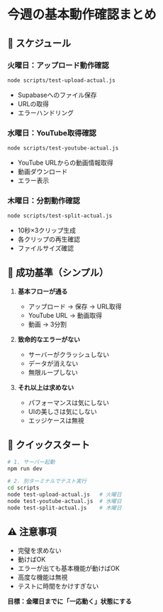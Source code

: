 # 今週の基本動作確認まとめ

## 📅 スケジュール

### 火曜日：アップロード動作確認
```bash
node scripts/test-upload-actual.js
```
- Supabaseへのファイル保存
- URLの取得
- エラーハンドリング

### 水曜日：YouTube取得確認
```bash
node scripts/test-youtube-actual.js
```
- YouTube URLからの動画情報取得
- 動画ダウンロード
- エラー表示

### 木曜日：分割動作確認
```bash
node scripts/test-split-actual.js
```
- 10秒×3クリップ生成
- 各クリップの再生確認
- ファイルサイズ確認

## 🎯 成功基準（シンプル）

1. **基本フローが通る**
   - アップロード → 保存 → URL取得
   - YouTube URL → 動画取得
   - 動画 → 3分割

2. **致命的なエラーがない**
   - サーバーがクラッシュしない
   - データが消えない
   - 無限ループしない

3. **それ以上は求めない**
   - パフォーマンスは気にしない
   - UIの美しさは気にしない
   - エッジケースは無視

## 🚀 クイックスタート

```bash
# 1. サーバー起動
npm run dev

# 2. 別ターミナルでテスト実行
cd scripts
node test-upload-actual.js   # 火曜日
node test-youtube-actual.js  # 水曜日
node test-split-actual.js    # 木曜日
```

## ⚠️ 注意事項

- 完璧を求めない
- 動けばOK
- エラーが出ても基本機能が動けばOK
- 高度な機能は無視
- テストに時間をかけすぎない

**目標：金曜日までに「一応動く」状態にする**